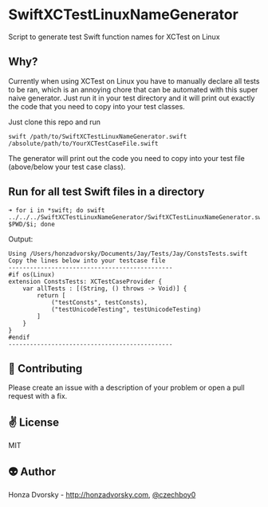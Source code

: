 # SwiftXCTestLinuxNameGenerator
Script to generate test Swift function names for XCTest on Linux

## Why?
Currently when using XCTest on Linux you have to manually declare all tests to be ran, which is an annoying chore that can be automated with this super naive generator. Just run it in your test directory and it will print out exactly the code that you need to copy into your test classes.

Just clone this repo and run
```
swift /path/to/SwiftXCTestLinuxNameGenerator.swift /absolute/path/to/YourXCTestCaseFile.swift
```

The generator will print out the code you need to copy into your test file (above/below your test case class).

## Run for all test Swift files in a directory

```
➜ for i in *swift; do swift ../../../SwiftXCTestLinuxNameGenerator/SwiftXCTestLinuxNameGenerator.swift $PWD/$i; done
```

Output:
```
Using /Users/honzadvorsky/Documents/Jay/Tests/Jay/ConstsTests.swift
Copy the lines below into your testcase file
----------------------------------------------
#if os(Linux)
extension ConstsTests: XCTestCaseProvider {
    var allTests : [(String, () throws -> Void)] {
        return [
            ("testConsts", testConsts),
            ("testUnicodeTesting", testUnicodeTesting)
        ]
    }
}
#endif
----------------------------------------------
```

:gift_heart: Contributing
------------
Please create an issue with a description of your problem or open a pull request with a fix.

:v: License
-------
MIT

:alien: Author
------
Honza Dvorsky - http://honzadvorsky.com, [@czechboy0](http://twitter.com/czechboy0)



